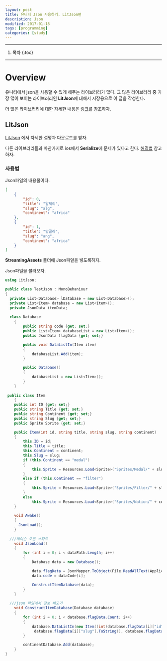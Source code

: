 ```yaml
---
layout: post
title: 유니티 Json 사용하기. LitJson편
description: Json
modified: 2017-01-18
tags: [programming]
categories: [study]
---
```


---

1. 목차
{:toc}

---

# Overview

유니티에서 json을 사용할 수 있게 해주는 라이브러리가 많다. 그 많은 라이브러리 중 가장 많이 보이는 라이브러리인 **LitJson**에 대해서 저장용으로 이 글을 작성한다.

더 많은 라이브러리에 대한 자세한 내용은 [링크](https://heartgamer.wordpress.com/2015/01/10/unity%EC%97%90%EC%84%9C-json-%EC%82%AC%EC%9A%A9-%EC%8B%9C-%EA%B3%A0%EB%A0%A4%ED%95%A0-%EB%9D%BC%EC%9D%B4%EB%B8%8C%EB%9F%AC%EB%A6%AC/)를 참조하자.

<!-- more -->

## LitJson

[LitJson](http://lbv.github.io/litjson/) 에서 자세한 설명과 다운로드를 받자.

다른 라이브러리들과 마찬가지로 ios에서 **Serialize**에 문제가 있다고 한다. [해결법](http://forum.unity3d.com/threads/litjson-issue-on-ios.113181) 참고하자.

### 사용법

Json파일의 내용물이다.

```json
[
    {
        "id": 0,
        "title": "알제리",
        "slug": "alg",
        "continent": "africa"
    },
    {
        "id": 1,
        "title": "앙골라",
        "slug": "ang",
        "continent": "africa"
    }
]
```

**StreamingAssets** 폴더에 Json파일을 넣도록하자.

Json파일을 불러오자.

```c#
using LitJson;

public class TestJson : MonoBehaniour
{
  private List<Database> lDatabase = new List<Database>();
  private List<Item> database = new List<Item>();
  private JsonData itemData;
  
  class Database
	{
		public string code {get; set;}
		public List<Item> databaseList = new List<Item>();
		public JsonData flagData {get; set;}

		public void DataListIn(Item item)
		{
			databaseList.Add(item);
		}

		public Database()
		{
			databaseList = new List<Item>();
		}
	}
  
 public class Item
	{
	public int ID {get; set;}
	public string Title {get; set;}
	public string Continent {get; set;}
	public string Slug {get; set;}
	public Sprite Sprite {get; set;}

	public Item(int id, string title, string slug, string continent)
	{
		this.ID = id;
		this.Title = title;
		this.Continent = continent;
		this.Slug = slug;
		if (this.Continent == "medal")
		{
			this.Sprite = Resources.Load<Sprite>("Sprites/Medal/" + slug);
		}
		else if (this.Continent == "filter")
		{
			this.Sprite = Resources.Load<Sprite>("Sprites/Filter/" + slug);
		}
		else
			this.Sprite = Resources.Load<Sprite>("Sprites/Nation/" + continent + "/" + slug);
	}
  
  	void Awake()
    {
      JsonLoad();
    }
  
  ///제이슨 오픈 스타트
	void JsonLoad()
	{
		for (int i = 0; i < dataPath.Length; i++)
		{
			Database data = new Database();

			data.flagData = JsonMapper.ToObject(File.ReadAllText(Application.streamingAssetsPath + "/" + dataPath[i]));
			data.code = dataCode[i];

			ConstructItemDatabase(data);
		}
	}
  
  ///json 파일에서 정보 빼오기
	void ConstructItemDatabase(Database database)
	{
		for (int i = 0; i < database.flagData.Count; i++)
		{
			database.DataListIn(new Item((int)database.flagData[i]["id"], database.flagData[i]["title"].ToString(),
			 database.flagData[i]["slug"].ToString(), database.flagData[i]["continent"].ToString()));
		}

		continentDatabase.Add(database);
	}
}
```